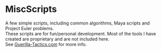 # MiscScripts
A few simple scripts, including common algorithms, Maya scripts and Project Euler problems.  
These scripts are for fun/personal development.  Most of the tools I have created are proprietary and are not included here.  
See [Guerilla-Tactics.com](http://guerilla-tactics.com/) for more info.
